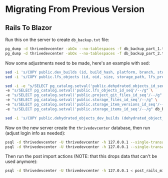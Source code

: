 Migrating From Previous Version
===============================

Rails To Blazor
---------------

Run this on the server to create `db_backup.txt` file:

```sh
pg_dump -d thrivedevcenter -abOx --no-tablespaces -f db_backup_part_1.txt -T "debug_symbols*" -T "reports*" -T "hyperstack*" -T "ar_*" -T "sessions*" -T "schema*" -T "dehydrated_objects_dev_builds"
pg_dump -d thrivedevcenter -abOx --no-tablespaces -f db_backup_part_2.txt -t "dehydrated_objects_dev_builds"
```

Now some adjustments need to be made, here's an example with sed:
```sh
sed -i 's/COPY public.dev_builds (id, build_hash, platform, branch, storage_item_id, verified, anonymous, description, score, downloads, important, keep, pr_url, pr_fetched, created_at, updated_at, build_zip_hash, build_of_the_day, user_id)/COPY public.dev_builds (id, build_hash, platform, branch, storage_item_id, verified, anonymous, description, score, downloads, important, keep, pr_url, pr_fetched, created_at, updated_at, build_zip_hash, build_of_the_day, verified_by_id)/g' db_backup_part_1.txt
sed -i 's/COPY public.lfs_objects (id, oid, size, storage_path, lfs_project_id, created_at, updated_at)/COPY public.lfs_objects (id, lfs_oid, size, storage_path, lfs_project_id, created_at, updated_at)/g' db_backup_part_1.txt

sed -i -e "s/SELECT pg_catalog.setval('public.dehydrated_objects_id_seq'/--/g" \
-e "s/SELECT pg_catalog.setval('public.lfs_objects_id_seq'/--/g" \
-e "s/SELECT pg_catalog.setval('public.project_git_files_id_seq'/--/g" \
-e "s/SELECT pg_catalog.setval('public.storage_files_id_seq'/--/g" \
-e "s/SELECT pg_catalog.setval('public.storage_item_versions_id_seq'/--/g" \
-e "s/SELECT pg_catalog.setval('public.storage_items_id_seq'/--/g" db_backup_part_1.txt

sed -i 's/COPY public.dehydrated_objects_dev_builds (dehydrated_object_id, dev_build_id)/COPY public.dehydrated_objects_dev_builds (dehydrated_objects_id, dev_builds_id)/g' db_backup_part_2.txt
```




Now on the new server create the `thrivedevcenter` database, then run
(adjust login info as needed):

```sh
psql -d thrivedevcenter -U thrivedevcenter -h 127.0.0.1 --single-transaction < db_backup_part_1.txt
psql -d thrivedevcenter -U thrivedevcenter -h 127.0.0.1 --single-transaction < db_backup_part_2.txt
```

Then run the post import actions (NOTE: that this drops data that
can't be used anymore):
```sh
psql -d thrivedevcenter -U thrivedevcenter -h 127.0.0.1 < post_rails_migration.sql
```
